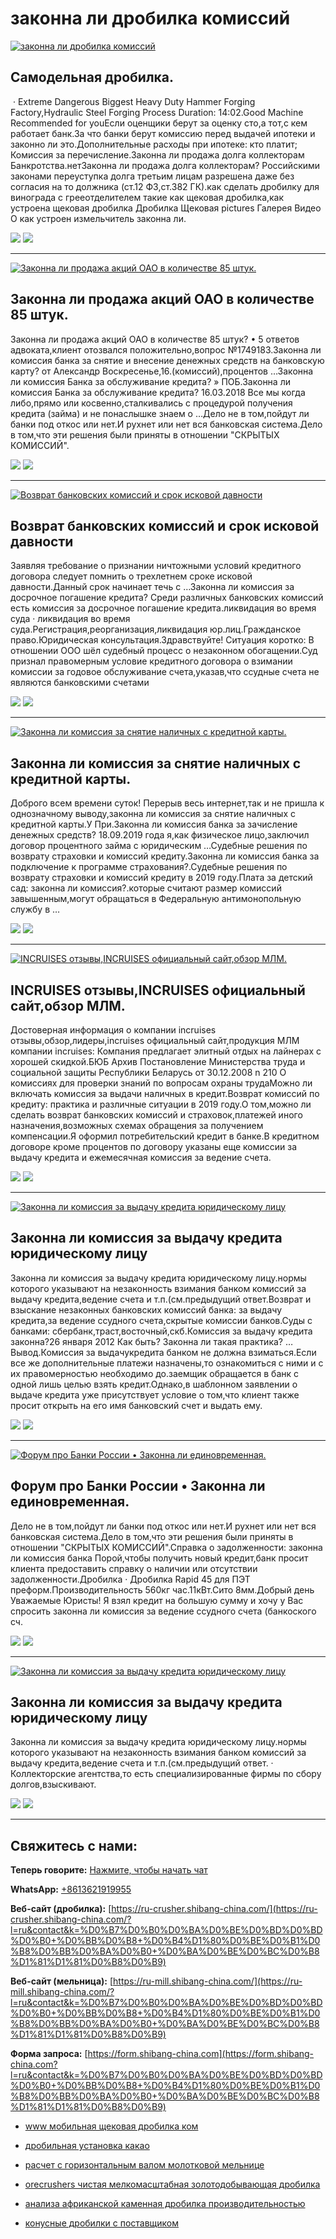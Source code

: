 # законна ли дробилка комиссий

<a href="https://swt.shibang-china.com/?l=ru&img&k=%D0%B7%D0%B0%D0%BA%D0%BE%D0%BD%D0%BD%D0%B0+%D0%BB%D0%B8+%D0%B4%D1%80%D0%BE%D0%B1%D0%B8%D0%BB%D0%BA%D0%B0+%D0%BA%D0%BE%D0%BC%D0%B8%D1%81%D1%81%D0%B8%D0%B9" target="_blank">![законна ли дробилка комиссий](http://static.shibang-china.com/all-800x300/911.jpg)</a>

## Самодельная дробилка.
&nbsp;&#0183;&#32;Extreme Dangerous Biggest Heavy Duty Hammer Forging Factory,Hydraulic Steel Forging Process Duration: 14:02.Good Machine Recommended for youЕсли оценщики берут за оценку сто,а тот,с кем работает банк.За что банки берут комиссию перед выдачей ипотеки и законно ли это.Дополнительные расходы при ипотеке: кто платит; Комиссия за перечисление.Законна ли продажа долга коллекторам Банкротства.нетЗаконна ли продажа долга коллекторам? Российскими законами переуступка долга третьим лицам разрешена даже без согласия на то должника (ст.12 ФЗ,ст.382 ГК).как сделать дробилку для винограда с грееотделителем такие как щековая дробилка,как устроена щековая дробилка Дробилка Щековая pictures Галерея Видео O как устроен измельчитель законна ли.


<a href="https://whatsapp.shibangsoft.com/WhatsApp.php" target="_blank" title="WhatsApp">![](http://static.shibang-china.com/icon/whatsapp.png)</a> <a href="https://swt.shibang-china.com/?l=ru&icon&k=%D0%B7%D0%B0%D0%BA%D0%BE%D0%BD%D0%BD%D0%B0+%D0%BB%D0%B8+%D0%B4%D1%80%D0%BE%D0%B1%D0%B8%D0%BB%D0%BA%D0%B0+%D0%BA%D0%BE%D0%BC%D0%B8%D1%81%D1%81%D0%B8%D0%B9" target="_blank">![](http://static.shibang-china.com/icon/chat-ru.png)</a>

---

<a href="https://swt.shibang-china.com/?l=ru&img&k=%D0%B7%D0%B0%D0%BA%D0%BE%D0%BD%D0%BD%D0%B0+%D0%BB%D0%B8+%D0%B4%D1%80%D0%BE%D0%B1%D0%B8%D0%BB%D0%BA%D0%B0+%D0%BA%D0%BE%D0%BC%D0%B8%D1%81%D1%81%D0%B8%D0%B9" target="_blank">![Законна ли продажа акций ОАО в количестве 85 штук.](http://static.shibang-china.com/all-800x300/685.jpg)</a>

## Законна ли продажа акций ОАО в количестве 85 штук.
Законна ли продажа акций ОАО в количестве 85 штук? • 5 ответов адвоката,клиент отозвался положительно,вопрос №1749183.Законна ли комиссия банка за снятие и внесение денежных средств на банковскую карту? от Александр Воскресенье,16.(комиссий),процентов …Законна ли комиссия Банка за обслуживание кредита? &#187; ПОБ.Законна ли комиссия Банка за обслуживание кредита? 16.03.2018 Все мы когда либо,прямо или косвенно,сталкивались с процедурой получения кредита (займа) и не понаслышке знаем о …Дело не в том,пойдут ли банки под откос или нет.И рухнет или нет вся банковская система.Дело в том,что эти решения были приняты в отношении &quot;СКРЫТЫХ КОМИССИЙ&quot;.


<a href="https://whatsapp.shibangsoft.com/WhatsApp.php" target="_blank" title="WhatsApp">![](http://static.shibang-china.com/icon/whatsapp.png)</a> <a href="https://swt.shibang-china.com/?l=ru&icon&k=%D0%B7%D0%B0%D0%BA%D0%BE%D0%BD%D0%BD%D0%B0+%D0%BB%D0%B8+%D0%B4%D1%80%D0%BE%D0%B1%D0%B8%D0%BB%D0%BA%D0%B0+%D0%BA%D0%BE%D0%BC%D0%B8%D1%81%D1%81%D0%B8%D0%B9" target="_blank">![](http://static.shibang-china.com/icon/chat-ru.png)</a>

---

<a href="https://swt.shibang-china.com/?l=ru&img&k=%D0%B7%D0%B0%D0%BA%D0%BE%D0%BD%D0%BD%D0%B0+%D0%BB%D0%B8+%D0%B4%D1%80%D0%BE%D0%B1%D0%B8%D0%BB%D0%BA%D0%B0+%D0%BA%D0%BE%D0%BC%D0%B8%D1%81%D1%81%D0%B8%D0%B9" target="_blank">![Возврат банковских комиссий и срок исковой давности](http://static.shibang-china.com/all-800x300/1058.jpg)</a>

## Возврат банковских комиссий и срок исковой давности
Заявляя требование о признании ничтожными условий кредитного договора следует помнить о трехлетнем сроке исковой давности.Данный срок начинает течь с …Законна ли комиссия за досрочное погашение кредита? Среди различных банковских комиссий есть комиссия за досрочное погашение кредита.ликвидация во время суда&nbsp;&#0183;&#32;ликвидация во время суда.Регистрация,реорганизация,ликвидация юр.лиц.Гражданское право.Юридическая консультация.Здравствуйте! Ситуация коротко: В отношении ООО шёл судебный процесс о незаконном обогащении.Суд признал правомерным условие кредитного договора о взимании комиссии за годовое обслуживание счета,указав,что ссудные счета не являются банковскими счетами


<a href="https://whatsapp.shibangsoft.com/WhatsApp.php" target="_blank" title="WhatsApp">![](http://static.shibang-china.com/icon/whatsapp.png)</a> <a href="https://swt.shibang-china.com/?l=ru&icon&k=%D0%B7%D0%B0%D0%BA%D0%BE%D0%BD%D0%BD%D0%B0+%D0%BB%D0%B8+%D0%B4%D1%80%D0%BE%D0%B1%D0%B8%D0%BB%D0%BA%D0%B0+%D0%BA%D0%BE%D0%BC%D0%B8%D1%81%D1%81%D0%B8%D0%B9" target="_blank">![](http://static.shibang-china.com/icon/chat-ru.png)</a>

---

<a href="https://swt.shibang-china.com/?l=ru&img&k=%D0%B7%D0%B0%D0%BA%D0%BE%D0%BD%D0%BD%D0%B0+%D0%BB%D0%B8+%D0%B4%D1%80%D0%BE%D0%B1%D0%B8%D0%BB%D0%BA%D0%B0+%D0%BA%D0%BE%D0%BC%D0%B8%D1%81%D1%81%D0%B8%D0%B9" target="_blank">![Законна ли комиссия за снятие наличных с кредитной карты.](http://static.shibang-china.com/all-800x300/334.jpg)</a>

## Законна ли комиссия за снятие наличных с кредитной карты.
Доброго всем времени суток! Перерыв весь интернет,так и не пришла к однозначному выводу,законна ли комиссия за снятие наличных с кредитной карты.У При.Законна ли комиссия банка за зачисление денежных средств? 18.09.2019 года я,как физическое лицо,заключил договор процентного займа с юридическим …Судебные решения по возврату страховки и комиссий кредиту.Законна ли комиссия банка за подключение к программе страхования?.Судебные решения по возврату страховки и комиссий кредиту в 2019 году.Плата за детский сад: законна ли комиссия?.которые считают размер комиссий завышенным,могут обращаться в Федеральную антимонопольную службу в …


<a href="https://whatsapp.shibangsoft.com/WhatsApp.php" target="_blank" title="WhatsApp">![](http://static.shibang-china.com/icon/whatsapp.png)</a> <a href="https://swt.shibang-china.com/?l=ru&icon&k=%D0%B7%D0%B0%D0%BA%D0%BE%D0%BD%D0%BD%D0%B0+%D0%BB%D0%B8+%D0%B4%D1%80%D0%BE%D0%B1%D0%B8%D0%BB%D0%BA%D0%B0+%D0%BA%D0%BE%D0%BC%D0%B8%D1%81%D1%81%D0%B8%D0%B9" target="_blank">![](http://static.shibang-china.com/icon/chat-ru.png)</a>

---

<a href="https://swt.shibang-china.com/?l=ru&img&k=%D0%B7%D0%B0%D0%BA%D0%BE%D0%BD%D0%BD%D0%B0+%D0%BB%D0%B8+%D0%B4%D1%80%D0%BE%D0%B1%D0%B8%D0%BB%D0%BA%D0%B0+%D0%BA%D0%BE%D0%BC%D0%B8%D1%81%D1%81%D0%B8%D0%B9" target="_blank">![INCRUISES отзывы,INCRUISES официальный сайт,обзор МЛМ.](http://static.shibang-china.com/all-800x300/1415.jpg)</a>

## INCRUISES отзывы,INCRUISES официальный сайт,обзор МЛМ.
Достоверная информация о компании incruises отзывы,обзор,лидеры,incruises официальный сайт,продукция МЛМ компании incruises: Компания предлагает элитный отдых на лайнерах с хорошей скидкой.БЮБ Архив Постановление Министерства труда и социальной защиты Республики Беларусь от 30.12.2008 n 210 О комиссиях для проверки знаний по вопросам охраны трудаМожно ли включать комиссия за выдачи наличных в кредит.Возврат комиссий по кредиту: практика и различные ситуации в 2019 году.О том,можно ли сделать возврат банковских комиссий и страховок,платежей иного назначения,возможных схемах обращения за получением компенсации.Я оформил потребительский кредит в банке.В кредитном договоре кроме процентов по договору указаны еще комиссии за выдачу кредита и ежемесячная комиссия за ведение счета.


<a href="https://whatsapp.shibangsoft.com/WhatsApp.php" target="_blank" title="WhatsApp">![](http://static.shibang-china.com/icon/whatsapp.png)</a> <a href="https://swt.shibang-china.com/?l=ru&icon&k=%D0%B7%D0%B0%D0%BA%D0%BE%D0%BD%D0%BD%D0%B0+%D0%BB%D0%B8+%D0%B4%D1%80%D0%BE%D0%B1%D0%B8%D0%BB%D0%BA%D0%B0+%D0%BA%D0%BE%D0%BC%D0%B8%D1%81%D1%81%D0%B8%D0%B9" target="_blank">![](http://static.shibang-china.com/icon/chat-ru.png)</a>

---

<a href="https://swt.shibang-china.com/?l=ru&img&k=%D0%B7%D0%B0%D0%BA%D0%BE%D0%BD%D0%BD%D0%B0+%D0%BB%D0%B8+%D0%B4%D1%80%D0%BE%D0%B1%D0%B8%D0%BB%D0%BA%D0%B0+%D0%BA%D0%BE%D0%BC%D0%B8%D1%81%D1%81%D0%B8%D0%B9" target="_blank">![Законна ли комиссия за выдачу кредита юридическому лицу](http://static.shibang-china.com/all-800x300/807.jpg)</a>

## Законна ли комиссия за выдачу кредита юридическому лицу
Законна ли комиссия за выдачу кредита юридическому лицу.нормы которого указывают на незаконность взимания банком комиссий за выдачу кредита,ведение счета и т.п.(см.предыдущий ответ.Возврат и взыскание незаконных банковских комиссий банка: за выдачу кредита,за ведение ссудного счета,скрытые комиссии банков.Суды с банками: сбербанк,траст,восточный,скб.Комиссия за выдачу кредита законна?26 января 2012 Как быть? Законна ли такая практика? … Вывод.Комиссия за выдачукредита банком не должна взиматься.Если все же дополнительные платежи назначены,то ознакомиться с ними и с их правомерностью необходимо до.заемщик обращается в банк с одной лишь целью взять кредит.Однако,в шаблонном заявлении о выдаче кредита уже присутствует условие о том,что клиент также просит открыть на его имя банковский счет и выдать ему.


<a href="https://whatsapp.shibangsoft.com/WhatsApp.php" target="_blank" title="WhatsApp">![](http://static.shibang-china.com/icon/whatsapp.png)</a> <a href="https://swt.shibang-china.com/?l=ru&icon&k=%D0%B7%D0%B0%D0%BA%D0%BE%D0%BD%D0%BD%D0%B0+%D0%BB%D0%B8+%D0%B4%D1%80%D0%BE%D0%B1%D0%B8%D0%BB%D0%BA%D0%B0+%D0%BA%D0%BE%D0%BC%D0%B8%D1%81%D1%81%D0%B8%D0%B9" target="_blank">![](http://static.shibang-china.com/icon/chat-ru.png)</a>

---

<a href="https://swt.shibang-china.com/?l=ru&img&k=%D0%B7%D0%B0%D0%BA%D0%BE%D0%BD%D0%BD%D0%B0+%D0%BB%D0%B8+%D0%B4%D1%80%D0%BE%D0%B1%D0%B8%D0%BB%D0%BA%D0%B0+%D0%BA%D0%BE%D0%BC%D0%B8%D1%81%D1%81%D0%B8%D0%B9" target="_blank">![Форум про Банки России • Законна ли единовременная.](http://static.shibang-china.com/all-800x300/993.jpg)</a>

## Форум про Банки России • Законна ли единовременная.
Дело не в том,пойдут ли банки под откос или нет.И рухнет или нет вся банковская система.Дело в том,что эти решения были приняты в отношении &quot;СКРЫТЫХ КОМИССИЙ&quot;.Справка о задолженности: законна ли комиссия банка Порой,чтобы получить новый кредит,банк просит клиента предоставить справку о наличии или отсутствии задолженности.Дробилка&nbsp;&#0183;&#32;Дробилка Rapid 45 для ПЭТ преформ.Производительность 560кг час.11кВт.Сито 8мм.Добрый день Уважаемые Юристы! Я взял кредит на большую сумму и хочу у Вас спросить законна ли комиссия за ведение ссудного счета (банкоского сч.


<a href="https://whatsapp.shibangsoft.com/WhatsApp.php" target="_blank" title="WhatsApp">![](http://static.shibang-china.com/icon/whatsapp.png)</a> <a href="https://swt.shibang-china.com/?l=ru&icon&k=%D0%B7%D0%B0%D0%BA%D0%BE%D0%BD%D0%BD%D0%B0+%D0%BB%D0%B8+%D0%B4%D1%80%D0%BE%D0%B1%D0%B8%D0%BB%D0%BA%D0%B0+%D0%BA%D0%BE%D0%BC%D0%B8%D1%81%D1%81%D0%B8%D0%B9" target="_blank">![](http://static.shibang-china.com/icon/chat-ru.png)</a>

---

<a href="https://swt.shibang-china.com/?l=ru&img&k=%D0%B7%D0%B0%D0%BA%D0%BE%D0%BD%D0%BD%D0%B0+%D0%BB%D0%B8+%D0%B4%D1%80%D0%BE%D0%B1%D0%B8%D0%BB%D0%BA%D0%B0+%D0%BA%D0%BE%D0%BC%D0%B8%D1%81%D1%81%D0%B8%D0%B9" target="_blank">![Законна ли комиссия за выдачу кредита юридическому лицу](http://static.shibang-china.com/all-800x300/621.jpg)</a>

## Законна ли комиссия за выдачу кредита юридическому лицу
Законна ли комиссия за выдачу кредита юридическому лицу.нормы которого указывают на незаконность взимания банком комиссий за выдачу кредита,ведение счета и т.п.(см.предыдущий ответ.&nbsp;&#0183;&#32;Коллекторские агентства,то есть специализированные фирмы по сбору долгов,взыскивают.

<a href="https://whatsapp.shibangsoft.com/WhatsApp.php" target="_blank" title="WhatsApp">![](http://static.shibang-china.com/icon/whatsapp.png)</a> <a href="https://swt.shibang-china.com/?l=ru&icon&k=%D0%B7%D0%B0%D0%BA%D0%BE%D0%BD%D0%BD%D0%B0+%D0%BB%D0%B8+%D0%B4%D1%80%D0%BE%D0%B1%D0%B8%D0%BB%D0%BA%D0%B0+%D0%BA%D0%BE%D0%BC%D0%B8%D1%81%D1%81%D0%B8%D0%B9" target="_blank">![](http://static.shibang-china.com/icon/chat-ru.png)</a>

---
## Свяжитесь с нами:

**Теперь говорите:** [Нажмите, чтобы начать чат](https://swt.shibang-china.com?l=ru&contact&k=%D0%B7%D0%B0%D0%BA%D0%BE%D0%BD%D0%BD%D0%B0+%D0%BB%D0%B8+%D0%B4%D1%80%D0%BE%D0%B1%D0%B8%D0%BB%D0%BA%D0%B0+%D0%BA%D0%BE%D0%BC%D0%B8%D1%81%D1%81%D0%B8%D0%B9)

**WhatsApp:**  [+8613621919955](https://whatsapp.shibangsoft.com/WhatsApp.php)

**Веб-сайт (дробилка):** [https://ru-crusher.shibang-china.com/](https://ru-crusher.shibang-china.com/?l=ru&contact&k=%D0%B7%D0%B0%D0%BA%D0%BE%D0%BD%D0%BD%D0%B0+%D0%BB%D0%B8+%D0%B4%D1%80%D0%BE%D0%B1%D0%B8%D0%BB%D0%BA%D0%B0+%D0%BA%D0%BE%D0%BC%D0%B8%D1%81%D1%81%D0%B8%D0%B9)

**Веб-сайт (мельница):** [https://ru-mill.shibang-china.com/](https://ru-mill.shibang-china.com/?l=ru&contact&k=%D0%B7%D0%B0%D0%BA%D0%BE%D0%BD%D0%BD%D0%B0+%D0%BB%D0%B8+%D0%B4%D1%80%D0%BE%D0%B1%D0%B8%D0%BB%D0%BA%D0%B0+%D0%BA%D0%BE%D0%BC%D0%B8%D1%81%D1%81%D0%B8%D0%B9)

**Форма запроса:** [https://form.shibang-china.com](https://form.shibang-china.com?l=ru&contact&k=%D0%B7%D0%B0%D0%BA%D0%BE%D0%BD%D0%BD%D0%B0+%D0%BB%D0%B8+%D0%B4%D1%80%D0%BE%D0%B1%D0%B8%D0%BB%D0%BA%D0%B0+%D0%BA%D0%BE%D0%BC%D0%B8%D1%81%D1%81%D0%B8%D0%B9)

* [www мобильная щековая дробилка ком](../111/www%20%D0%BC%D0%BE%D0%B1%D0%B8%D0%BB%D1%8C%D0%BD%D0%B0%D1%8F%20%D1%89%D0%B5%D0%BA%D0%BE%D0%B2%D0%B0%D1%8F%20%D0%B4%D1%80%D0%BE%D0%B1%D0%B8%D0%BB%D0%BA%D0%B0%20%D0%BA%D0%BE%D0%BC.md)

* [дробильная установка какао](../110/%D0%B4%D1%80%D0%BE%D0%B1%D0%B8%D0%BB%D1%8C%D0%BD%D0%B0%D1%8F%20%D1%83%D1%81%D1%82%D0%B0%D0%BD%D0%BE%D0%B2%D0%BA%D0%B0%20%D0%BA%D0%B0%D0%BA%D0%B0%D0%BE.md)

* [расчет с горизонтальным валом молотковой мельнице](../109/%D1%80%D0%B0%D1%81%D1%87%D0%B5%D1%82%20%D1%81%20%D0%B3%D0%BE%D1%80%D0%B8%D0%B7%D0%BE%D0%BD%D1%82%D0%B0%D0%BB%D1%8C%D0%BD%D1%8B%D0%BC%20%D0%B2%D0%B0%D0%BB%D0%BE%D0%BC%20%D0%BC%D0%BE%D0%BB%D0%BE%D1%82%D0%BA%D0%BE%D0%B2%D0%BE%D0%B9%20%D0%BC%D0%B5%D0%BB%D1%8C%D0%BD%D0%B8%D1%86%D0%B5.md)

* [orecrushers чистая мелкомасштабная золотодобывающая дробилка](../115/orecrushers%20%D1%87%D0%B8%D1%81%D1%82%D0%B0%D1%8F%20%D0%BC%D0%B5%D0%BB%D0%BA%D0%BE%D0%BC%D0%B0%D1%81%D1%88%D1%82%D0%B0%D0%B1%D0%BD%D0%B0%D1%8F%20%D0%B7%D0%BE%D0%BB%D0%BE%D1%82%D0%BE%D0%B4%D0%BE%D0%B1%D1%8B%D0%B2%D0%B0%D1%8E%D1%89%D0%B0%D1%8F%20%D0%B4%D1%80%D0%BE%D0%B1%D0%B8%D0%BB%D0%BA%D0%B0.md)

* [анализа африканской каменная дробилка производительностью](../112/%D0%B0%D0%BD%D0%B0%D0%BB%D0%B8%D0%B7%D0%B0%20%D0%B0%D1%84%D1%80%D0%B8%D0%BA%D0%B0%D0%BD%D1%81%D0%BA%D0%BE%D0%B9%20%D0%BA%D0%B0%D0%BC%D0%B5%D0%BD%D0%BD%D0%B0%D1%8F%20%D0%B4%D1%80%D0%BE%D0%B1%D0%B8%D0%BB%D0%BA%D0%B0%20%D0%BF%D1%80%D0%BE%D0%B8%D0%B7%D0%B2%D0%BE%D0%B4%D0%B8%D1%82%D0%B5%D0%BB%D1%8C%D0%BD%D0%BE%D1%81%D1%82%D1%8C%D1%8E.md)

* [конусные дробилки с поставщиком](../108/%D0%BA%D0%BE%D0%BD%D1%83%D1%81%D0%BD%D1%8B%D0%B5%20%D0%B4%D1%80%D0%BE%D0%B1%D0%B8%D0%BB%D0%BA%D0%B8%20%D1%81%20%D0%BF%D0%BE%D1%81%D1%82%D0%B0%D0%B2%D1%89%D0%B8%D0%BA%D0%BE%D0%BC.md)
